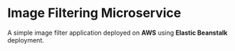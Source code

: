 # Image Filtering Microservice

A simple image filter application deployed on **AWS** using **Elastic Beanstalk** deployment.